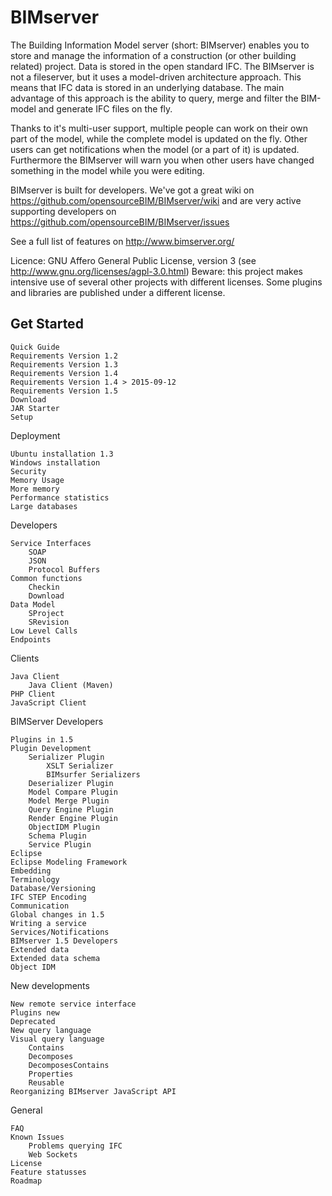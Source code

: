 

BIMserver
=========

The Building Information Model server (short: BIMserver) enables you to store and manage the information of a construction (or other building related) project. Data is stored in the open standard IFC. The BIMserver is not a fileserver, but it uses a model-driven architecture approach. This means that IFC data is stored in an underlying database. The main advantage of this approach is the ability to query, merge and filter the BIM-model and generate IFC files on the fly.

Thanks to it's multi-user support, multiple people can work on their own part of the model, while the complete model is updated on the fly. Other users can get notifications when the model (or a part of it) is updated. Furthermore the BIMserver will warn you when other users have changed something in the model while you were editing.

BIMserver is built for developers. We've got a great wiki on https://github.com/opensourceBIM/BIMserver/wiki and are very active supporting developers on https://github.com/opensourceBIM/BIMserver/issues 

See a full list of features on http://www.bimserver.org/ 

Licence: GNU Affero General Public License, version 3 (see http://www.gnu.org/licenses/agpl-3.0.html)
Beware: this project makes intensive use of several other projects with different licenses. Some plugins and libraries are published under a different license.

Get Started
-----------

    Quick Guide
    Requirements Version 1.2
    Requirements Version 1.3
    Requirements Version 1.4
    Requirements Version 1.4 > 2015-09-12
    Requirements Version 1.5
    Download
    JAR Starter
    Setup

Deployment

    Ubuntu installation 1.3
    Windows installation
    Security
    Memory Usage
    More memory
    Performance statistics
    Large databases

Developers

    Service Interfaces
        SOAP
        JSON
        Protocol Buffers
    Common functions
        Checkin
        Download
    Data Model
        SProject
        SRevision
    Low Level Calls
    Endpoints

Clients

    Java Client
        Java Client (Maven)
    PHP Client
    JavaScript Client

BIMServer Developers

    Plugins in 1.5
    Plugin Development
        Serializer Plugin
            XSLT Serializer
            BIMsurfer Serializers
        Deserializer Plugin
        Model Compare Plugin
        Model Merge Plugin
        Query Engine Plugin
        Render Engine Plugin
        ObjectIDM Plugin
        Schema Plugin
        Service Plugin
    Eclipse
    Eclipse Modeling Framework
    Embedding
    Terminology
    Database/Versioning
    IFC STEP Encoding
    Communication
    Global changes in 1.5
    Writing a service
    Services/Notifications
    BIMserver 1.5 Developers
    Extended data
    Extended data schema
    Object IDM

New developments

    New remote service interface
    Plugins new
    Deprecated
    New query language
    Visual query language
        Contains
        Decomposes
        DecomposesContains
        Properties
        Reusable
    Reorganizing BIMserver JavaScript API

General

    FAQ
    Known Issues
        Problems querying IFC
        Web Sockets
    License
    Feature statusses
    Roadmap

